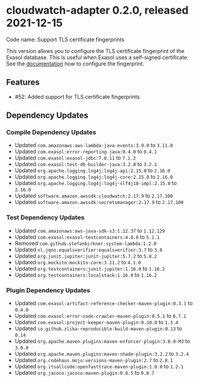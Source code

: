 # cloudwatch-adapter 0.2.0, released 2021-12-15

Code name: Support TLS certificate fingerprints

This version allows you to configure the TLS certificate fingerprint of the Exasol database. This is useful when Exasol uses a self-signed certificate. See the [documentation](../../README.md#store-credentials-in-aws-secrets-manager) how to configure the fingerprint.

## Features

* #52: Added support for TLS certificate fingerprints

## Dependency Updates

### Compile Dependency Updates

* Updated `com.amazonaws:aws-lambda-java-events:3.9.0` to `3.11.0`
* Updated `com.exasol:error-reporting-java:0.4.0` to `0.4.1`
* Updated `com.exasol:exasol-jdbc:7.0.11` to `7.1.3`
* Updated `com.exasol:test-db-builder-java:3.2.0` to `3.2.1`
* Updated `org.apache.logging.log4j:log4j-api:2.15.0` to `2.16.0`
* Updated `org.apache.logging.log4j:log4j-core:2.15.0` to `2.16.0`
* Updated `org.apache.logging.log4j:log4j-slf4j18-impl:2.15.0` to `2.16.0`
* Updated `software.amazon.awssdk:cloudwatch:2.17.9` to `2.17.100`
* Updated `software.amazon.awssdk:secretsmanager:2.17.9` to `2.17.100`

### Test Dependency Updates

* Updated `com.amazonaws:aws-java-sdk-s3:1.12.37` to `1.12.129`
* Updated `com.exasol:exasol-testcontainers:4.0.0` to `5.1.1`
* Removed `com.github.stefanbirkner:system-lambda:1.2.0`
* Updated `nl.jqno.equalsverifier:equalsverifier:3.7` to `3.8`
* Updated `org.junit.jupiter:junit-jupiter:5.7.2` to `5.8.2`
* Updated `org.mockito:mockito-core:3.11.2` to `4.1.0`
* Updated `org.testcontainers:junit-jupiter:1.16.0` to `1.16.2`
* Updated `org.testcontainers:localstack:1.16.0` to `1.16.2`

### Plugin Dependency Updates

* Updated `com.exasol:artifact-reference-checker-maven-plugin:0.3.1` to `0.4.0`
* Updated `com.exasol:error-code-crawler-maven-plugin:0.5.1` to `0.7.1`
* Updated `com.exasol:project-keeper-maven-plugin:0.10.0` to `1.3.4`
* Updated `io.github.zlika:reproducible-build-maven-plugin:0.13` to `0.14`
* Updated `org.apache.maven.plugins:maven-enforcer-plugin:3.0.0-M3` to `3.0.0`
* Updated `org.apache.maven.plugins:maven-shade-plugin:3.2.2` to `3.2.4`
* Updated `org.codehaus.mojo:versions-maven-plugin:2.7` to `2.8.1`
* Updated `org.itsallcode:openfasttrace-maven-plugin:1.0.0` to `1.2.1`
* Updated `org.jacoco:jacoco-maven-plugin:0.8.5` to `0.8.7`
